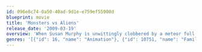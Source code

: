 ```yaml
---
id: 096e8c74-0a50-40ad-9d1e-e759ef55908d
blueprint: movie
title: 'Monsters vs Aliens'
release_date: '2009-03-19'
overview: 'When Susan Murphy is unwittingly clobbered by a meteor full of outer space gunk on her wedding day, she mysteriously grows to 49-feet-11-inches. The military jumps into action and captures Susan, secreting her away to a covert government compound. She is renamed Ginormica and placed in confinement with a ragtag group of Monsters...'
genres: '[{"id": 16, "name": "Animation"}, {"id": 10751, "name": "Family"}, {"id": 12, "name": "Adventure"}, {"id": 878, "name": "Science Fiction"}]'
---
```

